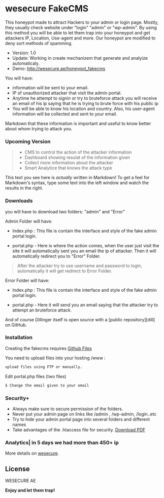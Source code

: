 # wesecure FakeCMS

This honeypot made to attract Hackers to your admin or login page. Mostly, they usually check website under "login" "admin" or "wp-admin". By using this method you will be able to let them trap into your honeypot and get attackers IP, Location, Use-agent and more. Our honeypot are modified to deny sort methods of spamming.

  - Version: 1.0
  - Update: Working in create mechanizem that generate and analyize automaticaly.
  - Demo: http://wesecure.ae/honeypot_fakecms

You will have:
  - information will be sent to your email.
  - IP of unauthorized attacker that visit the admin portal.
  - Anytime he attempt to signin or try to bruteforce attack you will receive an email of his     ip saying that he is trying to brute force with his public ip
  - You will be able to know his location and country. Also, his user-agent information will be collected and sent to your email.

Markdown that these information is important and useful to know better about whom trying to attack you.

### Upcoming Version

> - CMS to control the action of the attacker information
> - Dashboard showing resulat of the information given
> - Collect more information about the attacker
> - Smart Analytice that knows the attack type 


This text you see here is *actually* written in Markdown! To get a feel for Markdown's syntax, type some text into the left window and watch the results in the right.

### Downloads

you will have to download two folders: "admin" and "Error"

Admin Folder will have:
- Index.php : This file is contain the interface and style of the fake admin portal login.
* portal.php - Here is where the action comes, when the user just visit the site it will automatically sent you an email the ip of attacker. Then it will automatically redirect you to "Error" Folder.

> After the attacker try to use username and password to login, automatically it will get redirect to Error Folder.

Error Folder will have:
- Index.php : This file is contain the interface and style of the fake admin portal login. 
* portal.php - Here it will send you an email saying that the attacker try to attempt an bruteforce attack.


And of course Dillinger itself is open source with a [public repository][dill]
 on GitHub.

### Installation

Creating the fakecms requires [Github Files](https://github.com/zayedaljaberi/honeypot_fakecms)

You need to upload files into your hosting /www :

```sh
upload files using FTP or manually. 
```
Edit portal.php files (two files)
```sh
$ Change the email given to your email
```

### Security+
 - Always make sure to secure permission of the folders.
- Never put your admin page on links like /admin , /wp-admin, /login..etc
- Try to hide your admin portal page into several folders and different names
- Take advantages of the .htaccess file for security. [Download PDF](https://goo.gl/JqZywC)


### Analytics| in 5 days we had more than 450+ ip

More details on [wesecure](https://wesecure.ae/honeypot_fakecms).

License
----

WESECURE AE


**Enjoy and let them trap!**
